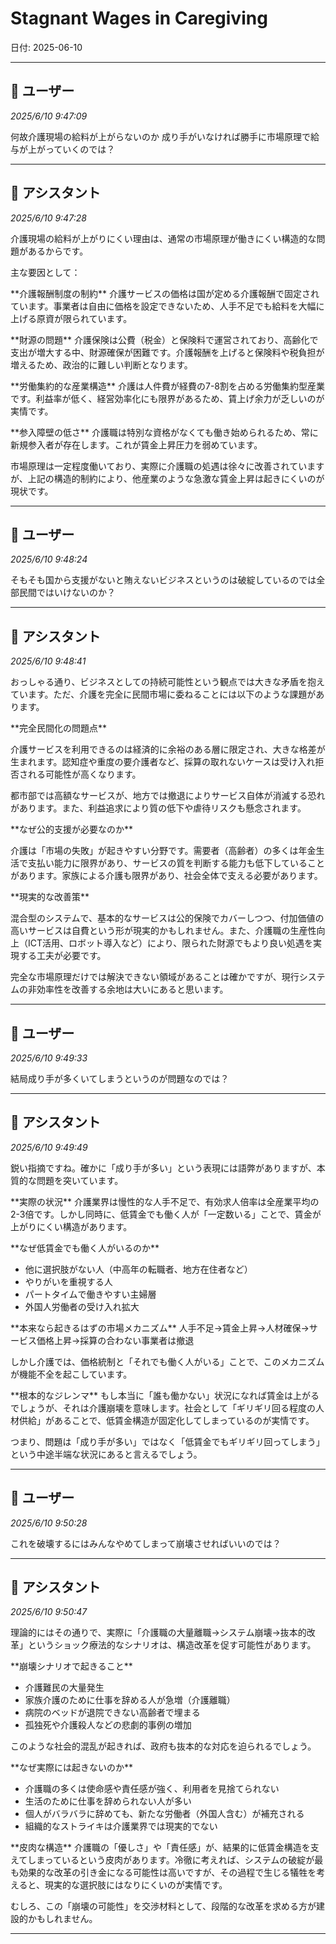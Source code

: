 # Stagnant Wages in Caregiving

日付: 2025-06-10

---

## 👤 ユーザー
*2025/6/10 9:47:09*

何故介護現場の給料が上がらないのか 成り手がいなければ勝手に市場原理で給与が上がっていくのでは？

---

## 🤖 アシスタント
*2025/6/10 9:47:28*

介護現場の給料が上がりにくい理由は、通常の市場原理が働きにくい構造的な問題があるからです。

主な要因として：

\*\*介護報酬制度の制約\*\*
介護サービスの価格は国が定める介護報酬で固定されています。事業者は自由に価格を設定できないため、人手不足でも給料を大幅に上げる原資が限られています。

\*\*財源の問題\*\*
介護保険は公費（税金）と保険料で運営されており、高齢化で支出が増大する中、財源確保が困難です。介護報酬を上げると保険料や税負担が増えるため、政治的に難しい判断となります。

\*\*労働集約的な産業構造\*\*
介護は人件費が経費の7-8割を占める労働集約型産業です。利益率が低く、経営効率化にも限界があるため、賃上げ余力が乏しいのが実情です。

\*\*参入障壁の低さ\*\*
介護職は特別な資格がなくても働き始められるため、常に新規参入者が存在します。これが賃金上昇圧力を弱めています。

市場原理は一定程度働いており、実際に介護職の処遇は徐々に改善されていますが、上記の構造的制約により、他産業のような急激な賃金上昇は起きにくいのが現状です。

---

## 👤 ユーザー
*2025/6/10 9:48:24*

そもそも国から支援がないと賄えないビジネスというのは破綻しているのでは全部民間ではいけないのか？

---

## 🤖 アシスタント
*2025/6/10 9:48:41*

おっしゃる通り、ビジネスとしての持続可能性という観点では大きな矛盾を抱えています。ただ、介護を完全に民間市場に委ねることには以下のような課題があります。

\*\*完全民間化の問題点\*\*

介護サービスを利用できるのは経済的に余裕のある層に限定され、大きな格差が生まれます。認知症や重度の要介護者など、採算の取れないケースは受け入れ拒否される可能性が高くなります。

都市部では高額なサービスが、地方では撤退によりサービス自体が消滅する恐れがあります。また、利益追求により質の低下や虐待リスクも懸念されます。

\*\*なぜ公的支援が必要なのか\*\*

介護は「市場の失敗」が起きやすい分野です。需要者（高齢者）の多くは年金生活で支払い能力に限界があり、サービスの質を判断する能力も低下していることがあります。家族による介護も限界があり、社会全体で支える必要があります。

\*\*現実的な改善策\*\*

混合型のシステムで、基本的なサービスは公的保険でカバーしつつ、付加価値の高いサービスは自費という形が現実的かもしれません。また、介護職の生産性向上（ICT活用、ロボット導入など）により、限られた財源でもより良い処遇を実現する工夫が必要です。

完全な市場原理だけでは解決できない領域があることは確かですが、現行システムの非効率性を改善する余地は大いにあると思います。

---

## 👤 ユーザー
*2025/6/10 9:49:33*

結局成り手が多くいてしまうというのが問題なのでは？

---

## 🤖 アシスタント
*2025/6/10 9:49:49*

鋭い指摘ですね。確かに「成り手が多い」という表現には語弊がありますが、本質的な問題を突いています。

\*\*実際の状況\*\*
介護業界は慢性的な人手不足で、有効求人倍率は全産業平均の2-3倍です。しかし同時に、低賃金でも働く人が「一定数いる」ことで、賃金が上がりにくい構造があります。

\*\*なぜ低賃金でも働く人がいるのか\*\*
- 他に選択肢がない人（中高年の転職者、地方在住者など）
- やりがいを重視する人
- パートタイムで働きやすい主婦層
- 外国人労働者の受け入れ拡大

\*\*本来なら起きるはずの市場メカニズム\*\*
人手不足→賃金上昇→人材確保→サービス価格上昇→採算の合わない事業者は撤退

しかし介護では、価格統制と「それでも働く人がいる」ことで、このメカニズムが機能不全を起こしています。

\*\*根本的なジレンマ\*\*
もし本当に「誰も働かない」状況になれば賃金は上がるでしょうが、それは介護崩壊を意味します。社会として「ギリギリ回る程度の人材供給」があることで、低賃金構造が固定化してしまっているのが実情です。

つまり、問題は「成り手が多い」ではなく「低賃金でもギリギリ回ってしまう」という中途半端な状況にあると言えるでしょう。

---

## 👤 ユーザー
*2025/6/10 9:50:28*

これを破壊するにはみんなやめてしまって崩壊させればいいのでは？

---

## 🤖 アシスタント
*2025/6/10 9:50:47*

理論的にはその通りで、実際に「介護職の大量離職→システム崩壊→抜本的改革」というショック療法的なシナリオは、構造改革を促す可能性があります。

\*\*崩壊シナリオで起きること\*\*
- 介護難民の大量発生
- 家族介護のために仕事を辞める人が急増（介護離職）
- 病院のベッドが退院できない高齢者で埋まる
- 孤独死や介護殺人などの悲劇的事例の増加

このような社会的混乱が起きれば、政府も抜本的な対応を迫られるでしょう。

\*\*なぜ実際には起きないのか\*\*
- 介護職の多くは使命感や責任感が強く、利用者を見捨てられない
- 生活のために仕事を辞められない人が多い
- 個人がバラバラに辞めても、新たな労働者（外国人含む）が補充される
- 組織的なストライキは介護業界では現実的でない

\*\*皮肉な構造\*\*
介護職の「優しさ」や「責任感」が、結果的に低賃金構造を支えてしまっているという皮肉があります。冷徹に考えれば、システムの破綻が最も効果的な改革の引き金になる可能性は高いですが、その過程で生じる犠牲を考えると、現実的な選択肢にはなりにくいのが実情です。

むしろ、この「崩壊の可能性」を交渉材料として、段階的な改革を求める方が建設的かもしれません。

---
